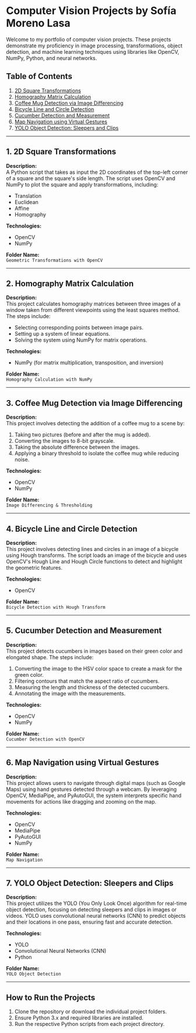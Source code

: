 # Computer Vision Projects by Sofía Moreno Lasa

Welcome to my portfolio of computer vision projects. These projects demonstrate my proficiency in image processing, transformations, object detection, and machine learning techniques using libraries like OpenCV, NumPy, Python, and neural networks.

## Table of Contents
1. [2D Square Transformations](#1-2d-square-transformations)
2. [Homography Matrix Calculation](#2-homography-matrix-calculation)
3. [Coffee Mug Detection via Image Differencing](#3-coffee-mug-detection-via-image-differencing)
4. [Bicycle Line and Circle Detection](#4-bicycle-line-and-circle-detection)
5. [Cucumber Detection and Measurement](#5-cucumber-detection-and-measurement)
6. [Map Navigation using Virtual Gestures](#6-map-navigation-using-virtual-gestures)
7. [YOLO Object Detection: Sleepers and Clips](#7-yolo-object-detection-sleepers-and-clips)

---

## 1. 2D Square Transformations

**Description:**  
A Python script that takes as input the 2D coordinates of the top-left corner of a square and the square's side length. The script uses OpenCV and NumPy to plot the square and apply transformations, including:
- Translation
- Euclidean
- Affine
- Homography

**Technologies:**  
- OpenCV
- NumPy

**Folder Name:**  
`Geometric Transformations with OpenCV`

---

## 2. Homography Matrix Calculation

**Description:**  
This project calculates homography matrices between three images of a window taken from different viewpoints using the least squares method. The steps include:
- Selecting corresponding points between image pairs.
- Setting up a system of linear equations.
- Solving the system using NumPy for matrix operations.

**Technologies:**  
- NumPy (for matrix multiplication, transposition, and inversion)

**Folder Name:**  
`Homography Calculation with NumPy`

---

## 3. Coffee Mug Detection via Image Differencing

**Description:**  
This project involves detecting the addition of a coffee mug to a scene by:
1. Taking two pictures (before and after the mug is added).
2. Converting the images to 8-bit grayscale.
3. Taking the absolute difference between the images.
4. Applying a binary threshold to isolate the coffee mug while reducing noise.

**Technologies:**  
- OpenCV
- NumPy

**Folder Name:**  
`Image Differencing & Thresholding`

---

## 4. Bicycle Line and Circle Detection

**Description:**  
This project involves detecting lines and circles in an image of a bicycle using Hough transforms. The script loads an image of the bicycle and uses OpenCV's Hough Line and Hough Circle functions to detect and highlight the geometric features.

**Technologies:**  
- OpenCV

**Folder Name:**  
`Bicycle Detection with Hough Transform`

---

## 5. Cucumber Detection and Measurement

**Description:**  
This project detects cucumbers in images based on their green color and elongated shape. The steps include:
1. Converting the image to the HSV color space to create a mask for the green color.
2. Filtering contours that match the aspect ratio of cucumbers.
3. Measuring the length and thickness of the detected cucumbers.
4. Annotating the image with the measurements.

**Technologies:**  
- OpenCV
- NumPy

**Folder Name:**  
`Cucumber Detection with OpenCV`

---

## 6. Map Navigation using Virtual Gestures

**Description:**  
This project allows users to navigate through digital maps (such as Google Maps) using hand gestures detected through a webcam. By leveraging OpenCV, MediaPipe, and PyAutoGUI, the system interprets specific hand movements for actions like dragging and zooming on the map.

**Technologies:**  
- OpenCV
- MediaPipe
- PyAutoGUI
- NumPy

**Folder Name:**  
`Map Navigation`

---

## 7. YOLO Object Detection: Sleepers and Clips

**Description:**  
This project utilizes the YOLO (You Only Look Once) algorithm for real-time object detection, focusing on detecting sleepers and clips in images or videos. YOLO uses convolutional neural networks (CNN) to predict objects and their locations in one pass, ensuring fast and accurate detection.

**Technologies:**  
- YOLO
- Convolutional Neural Networks (CNN)
- Python

**Folder Name:**  
`YOLO Object Detection`

---

## How to Run the Projects

1. Clone the repository or download the individual project folders.
2. Ensure Python 3.x and required libraries are installed.
3. Run the respective Python scripts from each project directory.